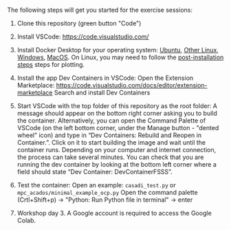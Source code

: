 The following steps will get you started for the exercise sessions:

1. Clone this repository (green button "Code")
2. Install VSCode: https://code.visualstudio.com/
3. Install Docker Desktop for your operating system:
   [Ubuntu](https://docs.docker.com/desktop/install/ubuntu/), [Other Linux](https://docs.docker.com/desktop/install/linux-install/), [Windows](https://docs.docker.com/desktop/install/windows-install/), [MacOS](https://docs.docker.com/desktop/install/mac-install/).
   On Linux, you may need to follow the [post-installation steps](https://docs.docker.com/engine/install/linux-postinstall/) steps for
   plotting.
4. Install the app Dev Containers in VSCode:
        Open the Extension Marketplace: https://code.visualstudio.com/docs/editor/extension-marketplace
        Search and install Dev Containers
5. Start VSCode with the top folder of this repository as the root folder:
        A message should appear on the bottom right corner asking you to build the container.
        Alternatively, you can open the Command Palette of VSCode (on the left bottom corner, under the Manage button - "dented wheel" icon) and type in “Dev Containers: Rebuild and Reopen in Container.”.
        Click on it to start building the image and wait until the container runs. Depending on your computer and internet connection, the process can take several minutes.
        You can check that you are running the dev container by looking at the bottom left corner where a field should state “Dev Container: DevContainerFSSS”.

6. Test the container: Open an example: `casadi_test.py` or `mpc_acados/minimal_example_ocp.py`
       Open the command palette (Crtl+Shift+p) -> "Python: Run Python file in terminal" -> enter

7. Workshop day 3. A Google account is required to access the Google Colab.

